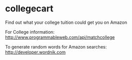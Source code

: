 # collegecart
Find out what your college tuition could get you on Amazon


For College information: http://www.programmableweb.com/api/matchcollege


To generate random words for Amazon searches: http://developer.wordnik.com

